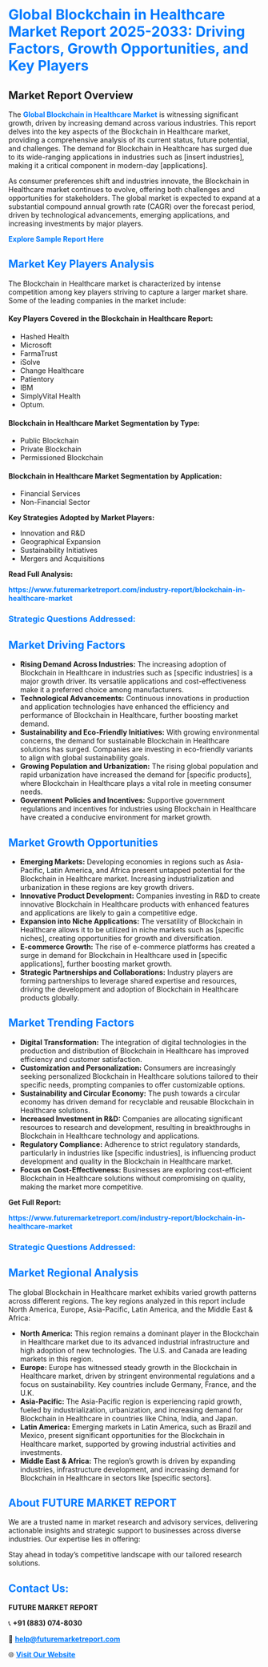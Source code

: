 <h1 style="color: #007BFF;">Global Blockchain in Healthcare Market Report 2025-2033: Driving Factors, Growth Opportunities, and Key Players</h1>

<section id="overview">
<h2>Market Report Overview</h2>
<p>The <a href="https://www.futuremarketreport.com/industry-report/blockchain-in-healthcare-market" style="color: #007BFF; text-decoration: none;"><strong>Global Blockchain in Healthcare Market</strong></a> is witnessing significant growth, driven by increasing demand across various industries. This report delves into the key aspects of the Blockchain in Healthcare market, providing a comprehensive analysis of its current status, future potential, and challenges. The demand for Blockchain in Healthcare has surged due to its wide-ranging applications in industries such as [insert industries], making it a critical component in modern-day [applications].</p>
<p>As consumer preferences shift and industries innovate, the Blockchain in Healthcare market continues to evolve, offering both challenges and opportunities for stakeholders. The global market is expected to expand at a substantial compound annual growth rate (CAGR) over the forecast period, driven by technological advancements, emerging applications, and increasing investments by major players.</p>
</section>

<section id="overview">
<p><a href="https://www.futuremarketreport.com/request-sample/reportId=77089" style="color: #007BFF; text-decoration: none;"><strong>Explore Sample Report Here</strong></a></p>
</section>

<section id="key-players">
<h2 style="color: #007BFF;">Market Key Players Analysis</h2>
<p>The Blockchain in Healthcare market is characterized by intense competition among key players striving to capture a larger market share. Some of the leading companies in the market include:</p>
<h4>Key Players Covered in the Blockchain in Healthcare Report:</h4>
<ul><li>Hashed Health</li><li>Microsoft</li><li>FarmaTrust</li><li>iSolve</li><li>Change Healthcare</li><li>Patientory</li><li>IBM</li><li>SimplyVital Health</li><li>Optum.</li></ul>
<h4>Blockchain in Healthcare Market Segmentation by Type:</h4>
<ul><li>Public Blockchain</li><li>Private Blockchain</li><li>Permissioned Blockchain</li></ul>

<h4>Blockchain in Healthcare Market Segmentation by Application:</h4>
<ul><li>Financial Services</li><li>Non-Financial Sector</li></ul>
<p><strong>Key Strategies Adopted by Market Players:</strong></p>
<ul>
<li>Innovation and R&D</li>
<li>Geographical Expansion</li>
<li>Sustainability Initiatives</li>
<li>Mergers and Acquisitions</li>
</ul>
</section>

<section>
<p><strong>Read Full Analysis: </strong></p><a href="https://www.futuremarketreport.com/industry-report/blockchain-in-healthcare-market" style="color: #007BFF; text-decoration: none;"><strong>https://www.futuremarketreport.com/industry-report/blockchain-in-healthcare-market</strong></a>
<h3 style="color: #007BFF;">Strategic Questions Addressed:</h3>
</section>

<section id="driving-factors">
<h2 style="color: #007BFF;">Market Driving Factors</h2>
<ul>
<li><strong>Rising Demand Across Industries:</strong> The increasing adoption of Blockchain in Healthcare in industries such as [specific industries] is a major growth driver. Its versatile applications and cost-effectiveness make it a preferred choice among manufacturers.</li>
<li><strong>Technological Advancements:</strong> Continuous innovations in production and application technologies have enhanced the efficiency and performance of Blockchain in Healthcare, further boosting market demand.</li>
<li><strong>Sustainability and Eco-Friendly Initiatives:</strong> With growing environmental concerns, the demand for sustainable Blockchain in Healthcare solutions has surged. Companies are investing in eco-friendly variants to align with global sustainability goals.</li>
<li><strong>Growing Population and Urbanization:</strong> The rising global population and rapid urbanization have increased the demand for [specific products], where Blockchain in Healthcare plays a vital role in meeting consumer needs.</li>
<li><strong>Government Policies and Incentives:</strong> Supportive government regulations and incentives for industries using Blockchain in Healthcare have created a conducive environment for market growth.</li>
</ul>
</section>

<section id="growth-opportunities">
<h2 style="color: #007BFF;">Market Growth Opportunities</h2>
<ul>
<li><strong>Emerging Markets:</strong> Developing economies in regions such as Asia-Pacific, Latin America, and Africa present untapped potential for the Blockchain in Healthcare market. Increasing industrialization and urbanization in these regions are key growth drivers.</li>
<li><strong>Innovative Product Development:</strong> Companies investing in R&D to create innovative Blockchain in Healthcare products with enhanced features and applications are likely to gain a competitive edge.</li>
<li><strong>Expansion into Niche Applications:</strong> The versatility of Blockchain in Healthcare allows it to be utilized in niche markets such as [specific niches], creating opportunities for growth and diversification.</li>
<li><strong>E-commerce Growth:</strong> The rise of e-commerce platforms has created a surge in demand for Blockchain in Healthcare used in [specific applications], further boosting market growth.</li>
<li><strong>Strategic Partnerships and Collaborations:</strong> Industry players are forming partnerships to leverage shared expertise and resources, driving the development and adoption of Blockchain in Healthcare products globally.</li>
</ul>
</section>

<section id="trending-factors">
<h2 style="color: #007BFF;">Market Trending Factors</h2>
<ul>
<li><strong>Digital Transformation:</strong> The integration of digital technologies in the production and distribution of Blockchain in Healthcare has improved efficiency and customer satisfaction.</li>
<li><strong>Customization and Personalization:</strong> Consumers are increasingly seeking personalized Blockchain in Healthcare solutions tailored to their specific needs, prompting companies to offer customizable options.</li>
<li><strong>Sustainability and Circular Economy:</strong> The push towards a circular economy has driven demand for recyclable and reusable Blockchain in Healthcare solutions.</li>
<li><strong>Increased Investment in R&D:</strong> Companies are allocating significant resources to research and development, resulting in breakthroughs in Blockchain in Healthcare technology and applications.</li>
<li><strong>Regulatory Compliance:</strong> Adherence to strict regulatory standards, particularly in industries like [specific industries], is influencing product development and quality in the Blockchain in Healthcare market.</li>
<li><strong>Focus on Cost-Effectiveness:</strong> Businesses are exploring cost-efficient Blockchain in Healthcare solutions without compromising on quality, making the market more competitive.</li>
</ul>
</section>

<section>
<p><strong>Get Full Report: </strong></p><a href="https://www.futuremarketreport.com/industry-report/blockchain-in-healthcare-market" style="color: #007BFF; text-decoration: none;"><strong>https://www.futuremarketreport.com/industry-report/blockchain-in-healthcare-market</strong></a>
<h3 style="color: #007BFF;">Strategic Questions Addressed:</h3>
</section>


<section id="regional-analysis">
<h2 style="color: #007BFF;">Market Regional Analysis</h2>
<p>The global Blockchain in Healthcare market exhibits varied growth patterns across different regions. The key regions analyzed in this report include North America, Europe, Asia-Pacific, Latin America, and the Middle East & Africa:</p>
<ul>
<li><strong>North America:</strong> This region remains a dominant player in the Blockchain in Healthcare market due to its advanced industrial infrastructure and high adoption of new technologies. The U.S. and Canada are leading markets in this region.</li>
<li><strong>Europe:</strong> Europe has witnessed steady growth in the Blockchain in Healthcare market, driven by stringent environmental regulations and a focus on sustainability. Key countries include Germany, France, and the U.K.</li>
<li><strong>Asia-Pacific:</strong> The Asia-Pacific region is experiencing rapid growth, fueled by industrialization, urbanization, and increasing demand for Blockchain in Healthcare in countries like China, India, and Japan.</li>
<li><strong>Latin America:</strong> Emerging markets in Latin America, such as Brazil and Mexico, present significant opportunities for the Blockchain in Healthcare market, supported by growing industrial activities and investments.</li>
<li><strong>Middle East & Africa:</strong> The region’s growth is driven by expanding industries, infrastructure development, and increasing demand for Blockchain in Healthcare in sectors like [specific sectors].</li>
</ul>
</section>

<footer>
<h2 style="color: #007BFF;">About FUTURE MARKET REPORT</h2>
<p>We are a trusted name in market research and advisory services, delivering actionable insights and strategic support to businesses across diverse industries. Our expertise lies in offering:</p>

<p>Stay ahead in today’s competitive landscape with our tailored research solutions.</p>

<h2 style="color: #007BFF;">Contact Us:</h2>
<p><strong>FUTURE MARKET REPORT</strong></p>
<p>📞 <strong>+91 (883) 074-8030</strong></p>
<p>📧 <strong><a href="mailto:help@futuremarketreport.com" style="color: #007BFF;">help@futuremarketreport.com</a></strong></p>
<p>🌐 <strong><a href="https://www.futuremarketreport.com/" style="color: #007BFF;">Visit Our Website</a></strong></p>
</footer>